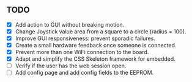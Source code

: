 ## TODO

- [x] Add action to GUI without breaking motion.
- [x] Change Joystick value area from a square to a circle (radius = 100).
- [x] Improve GUI responsiveness: prevent sporadic failures.
- [x] Create a small hardware feedback once someone is connected.
- [x] Prevent more than one WiFi connection to the board.
- [x] Adapt and simplify the CSS Skeleton framework for embedded.
- [ ] Verify if the user has the web session open.
- [ ] Add config page and add config fields to the EEPROM.
